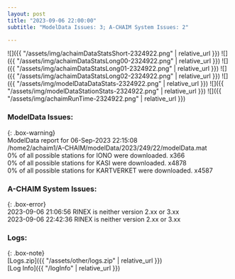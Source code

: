 ```yaml
---
layout: post
title: "2023-09-06 22:00:00"
subtitle: "ModelData Issues: 3; A-CHAIM System Issues: 2"

---
```


![]({{ "/assets/img/achaimDataStatsShort-2324922.png" | relative_url }})
![]({{ "/assets/img/achaimDataStatsLong00-2324922.png" | relative_url }})
![]({{ "/assets/img/achaimDataStatsLong01-2324922.png" | relative_url }})
![]({{ "/assets/img/achaimDataStatsLong02-2324922.png" | relative_url }})
![]({{ "/assets/img/modelDataDataStats-2324922.png" | relative_url }})
![]({{ "/assets/img/modelDataStationStats-2324922.png" | relative_url }})
![]({{ "/assets/img/achaimRunTime-2324922.png" | relative_url }})


### ModelData Issues:  
  
{: .box-warning}  
 ModelData report for 06-Sep-2023 22:15:08   
 /home2/achaim1/A-CHAIM/modelData/2023/249/22/modelData.mat   
 0% of all possible stations for IONO were downloaded. x366   
 0% of all possible stations for KASI were downloaded. x4878   
 0% of all possible stations for KARTVERKET were downloaded. x4587   
  
### A-CHAIM System Issues:  
  
{: .box-error}  
2023-09-06 21:06:56 RINEX is neither version 2.xx or 3.xx  
2023-09-06 22:42:36 RINEX is neither version 2.xx or 3.xx  

### Logs:  
  
{: .box-note}  
[Logs.zip]({{ "/assets/other/logs.zip" | relative_url }})  
[Log Info]({{ "/logInfo" | relative_url }})  
